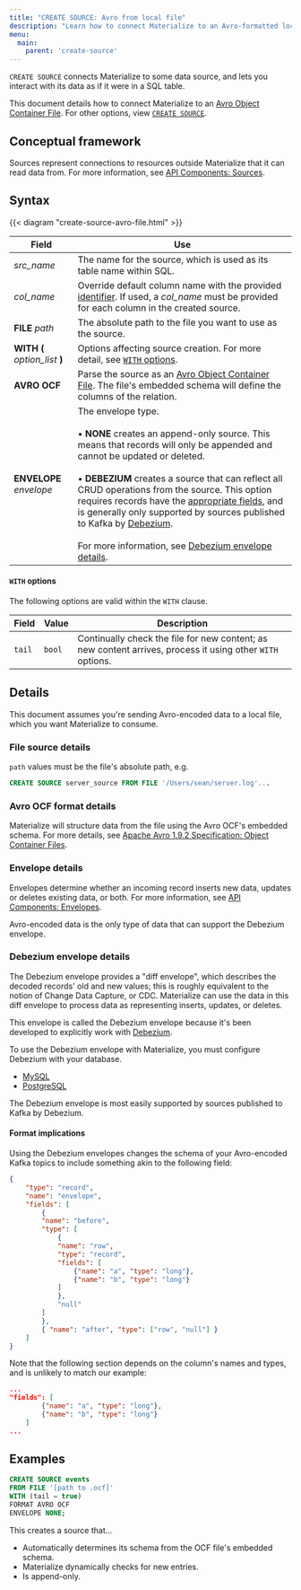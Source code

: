 ```yaml
---
title: "CREATE SOURCE: Avro from local file"
description: "Learn how to connect Materialize to an Avro-formatted local file"
menu:
  main:
    parent: 'create-source'
---
```


`CREATE SOURCE` connects Materialize to some data source, and lets you interact
with its data as if it were in a SQL table.

This document details how to connect Materialize to an [Avro Object Container
File](https://avro.apache.org/docs/current/spec.html#Object+Container+Files).
For other options, view [`CREATE SOURCE`](../).

## Conceptual framework

Sources represent connections to resources outside Materialize that it can read
data from. For more information, see [API Components:
Sources](../../../overview/api-components#sources).

## Syntax

{{< diagram "create-source-avro-file.html" >}}

Field | Use
------|-----
_src&lowbar;name_ | The name for the source, which is used as its table name within SQL.
_col&lowbar;name_ | Override default column name with the provided [identifier](../../identifiers). If used, a _col&lowbar;name_ must be provided for each column in the created source.
**FILE** _path_ | The absolute path to the file you want to use as the source.
**WITH (** _option&lowbar;list_ **)** | Options affecting source creation. For more detail, see [`WITH` options](#with-options).
**AVRO OCF** | Parse the source as an [Avro Object Container File](https://avro.apache.org/docs/1.9.2/spec.html#Object+Container+Files). The file's embedded schema will define the columns of the relation.
**ENVELOPE** _envelope_ | The envelope type.<br/><br/> &#8226; **NONE** creates an append-only source. This means that records will only be appended and cannot be updated or deleted. <br/><br/>&#8226; **DEBEZIUM** creates a source that can reflect all CRUD operations from the source. This option requires records have the [appropriate fields](#format-implications), and is generally only supported by sources published to Kafka by [Debezium].<br/><br/>For more information, see [Debezium envelope details](#debezium-envelope-details).

#### `WITH` options

The following options are valid within the `WITH` clause.

Field | Value | Description
------|-------|------------
`tail` | `bool` | Continually check the file for new content; as new content arrives, process it using other `WITH` options.

## Details

This document assumes you're sending Avro-encoded data to a local file, which
you want Materialize to consume.

### File source details

`path` values must be the file's absolute path, e.g.

```sql
CREATE SOURCE server_source FROM FILE '/Users/sean/server.log'...
```

### Avro OCF format details

Materialize will structure data from the file using the Avro OCF's embedded
schema. For more details, see [Apache Avro 1.9.2 Specification: Object Container
Files](https://avro.apache.org/docs/1.9.2/spec.html#Object+Container+Files).

### Envelope details

Envelopes determine whether an incoming record inserts new data, updates or
deletes existing data, or both. For more information, see [API Components:
Envelopes](../../../overview/api-components#envelopes).

Avro-encoded data is the only type of data that can support the Debezium
envelope.

### Debezium envelope details

The Debezium envelope provides a "diff envelope", which describes the decoded
records' old and new values; this is roughly equivalent to the notion of Change
Data Capture, or CDC. Materialize can use the data in this diff envelope to
process data as representing inserts, updates, or deletes.

This envelope is called the Debezium envelope because it's been developed to
explicitly work with [Debezium].

To use the Debezium envelope with Materialize, you must configure Debezium with
your database.

- [MySQL](https://debezium.io/documentation/reference/0.10/connectors/mysql.html)
- [PostgreSQL](https://debezium.io/documentation/reference/0.10/connectors/postgresql.html)

The Debezium envelope is most easily supported by sources published to Kafka by
Debezium.

#### Format implications

Using the Debezium envelopes changes the schema of your Avro-encoded Kafka
topics to include something akin to the following field:

```json
{
    "type": "record",
    "name": "envelope",
    "fields": [
        {
        "name": "before",
        "type": [
            {
            "name": "row",
            "type": "record",
            "fields": [
                {"name": "a", "type": "long"},
                {"name": "b", "type": "long"}
            ]
            },
            "null"
        ]
        },
        { "name": "after", "type": ["row", "null"] }
    ]
}
```

Note that the following section depends on the column's names and types, and is
unlikely to match our example:

```json
...
"fields": [
        {"name": "a", "type": "long"},
        {"name": "b", "type": "long"}
    ]
...
```

## Examples

```sql
CREATE SOURCE events
FROM FILE '[path to .ocf]'
WITH (tail = true)
FORMAT AVRO OCF
ENVELOPE NONE;
```

This creates a source that...

- Automatically determines its schema from the OCF file's embedded schema.
- Materialize dynamically checks for new entries.
- Is append-only.

[Debezium]: http://debezium.io
